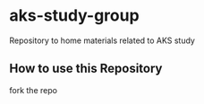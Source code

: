 # aks-study-group
Repository to home materials related to AKS study

## How to use this Repository

fork the repo 
